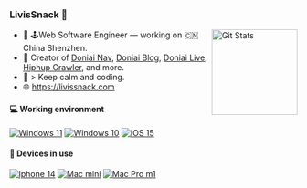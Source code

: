 ### LivisSnack 👋

<a href="https://github.com/livissnack"><img alt="Git Stats" src="https://github-readme-stats.vercel.app/api?username=livissnack&show_icons=true&&theme=radical" align="right" height="150" /></a>

- 🔭 🕹Web Software Engineer — working on 🇨🇳 China Shenzhen.
- 🚀 Creator of [Doniai Nav](https://nav.doniai.com), [Doniai Blog](https://www.doniai.com), [Doniai Live](https://live.doniai.com), [Hiphup Crawler](https://github.com/livissnack/hiphup-api), and more.
- :hammer:  > Keep calm and coding.
- :globe_with_meridians: https://livissnack.com

#### 💻 Working environment

[![Windows 11](https://img.shields.io/badge/Windows%2011-00adef?style=flat-square&logo=windows&logoColor=ffffff)](https://www.microsoft.com/en-us/windows/windows-11)
[![Windows 10](https://img.shields.io/badge/Windows%2010-00adef?style=flat-square&logo=windows&logoColor=ffffff)](https://www.microsoft.com/en-us/windows/windows-10)
[![IOS 15](https://img.shields.io/badge/Ios%2015-3ddc84?style=flat-square&logo=apple&logoColor=ffffff)](https://www.apple.com/)

#### 📱 Devices in use

[![Iphone 14](https://img.shields.io/badge/Iphone%2014-fd4900?style=flat-square&logo=apple&logoColor=ffffff)](https://www.apple.com/)
[![Mac mini](https://img.shields.io/badge/Mac%20mini-e60012?style=flat-square&logo=apple&logoColor=ffffff)](https://www.apple.com/)
[![Mac Pro m1](https://img.shields.io/badge/Mac%20Pro%20m1-e60012?style=flat-square&logo=apple&logoColor=ffffff)](https://www.apple.com/)


